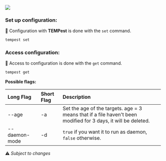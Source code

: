 
<a href="https://asciinema.org/a/cVCKdVX9lOeJEgBpPbbFrJX5f" target="_blank"><img src="https://asciinema.org/a/cVCKdVX9lOeJEgBpPbbFrJX5f.png" /></a>

### [](#head-config-1)Set up configuration:
:wrench: Configuration with **TEMPest** is done with the ``set`` command.  
```bash
tempest set
```
  

### [](#head-config-2)Access configuration:
:wrench: Access to configuration is done with the ``get`` command.  
```bash
tempest get
```

  
**Possible flags:**

| Long Flag       | Short Flag  | Description                                                                   |
|:----------------|:------------|:------------------------------------------------------------------------------|
| \-\-age         | -a          | Set the age of the targets. age = 3 means that if a file haven't been modified for 3 days, it will be deleted. |
| \-\-daemon-mode | -d          | ``true`` if you want it to run as daemon, ``false`` otherwise.                |
  
:warning: *Subject to changes*  